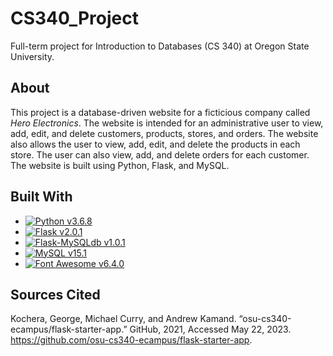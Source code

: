# CS340_Project
Full-term project for Introduction to Databases (CS 340) at Oregon State University.

## About
This project is a database-driven website for a ficticious company called _Hero Electronics_. The website is intended for an administrative user to view, add, edit, and delete customers, products, stores, and orders. The website also allows the user to view, add, edit, and delete the products in each store. The user can also view, add, and delete orders for each customer. The website is built using Python, Flask, and MySQL.

## Built With
* [![Python v3.6.8](https://img.shields.io/badge/Python-v3.6.8-3776AB?logo=python&labelColor=141414&style=flat-square)](https://www.python.org/downloads/release/python-368/)
* [![Flask v2.0.1](https://img.shields.io/badge/Flask-v2.0.1-000?logo=flask&labelColor=141414&style=flat-square)](https://flask.palletsprojects.com/en/2.0.x/)
* [![Flask-MySQLdb v1.0.1](https://img.shields.io/badge/Flask--MySQLdb-v1.0.1-000?logo=flask&labelColor=141414&style=flat-square)](https://flask-mysqldb.readthedocs.io/en/latest/)
* [![MySQL v15.1](https://img.shields.io/badge/MySQL-v15.1-4479A1?logo=mysql&labelColor=141414&style=flat-square)](https://www.mysql.com/)
* [![Font Awesome v6.4.0](https://img.shields.io/badge/Font%20Awesome-v6.4.0-339AF0?logo=font-awesome&labelColor=141414&style=flat-square)](https://fontawesome.com/)

## Sources Cited
  Kochera, George, Michael Curry, and Andrew Kamand. “osu-cs340-ecampus/flask-starter-app.” GitHub, 2021, Accessed May 22, 2023. https://github.com/osu-cs340-ecampus/flask-starter-app.
